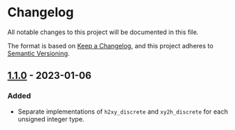 # Changelog

All notable changes to this project will be documented in this file.

The format is based on [Keep a Changelog](https://keepachangelog.com/en/1.0.0/),
and this project adheres to [Semantic Versioning](https://semver.org/spec/v2.0.0.html).

## [1.1.0] - 2023-01-06

### Added

- Separate implementations of `h2xy_discrete` and `xy2h_discrete` for each unsigned integer type.

[1.1.0]: https://github.com/hbertoduarte/hilbert_2d/compare/1.0.0...1.1.0